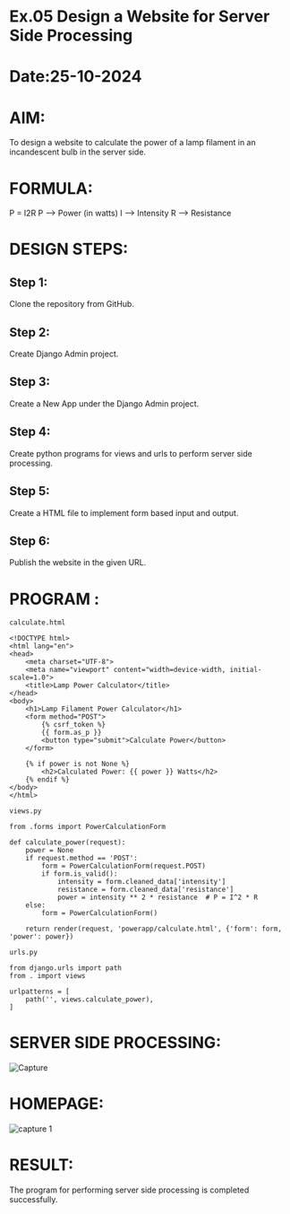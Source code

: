 # Ex.05 Design a Website for Server Side Processing
# Date:25-10-2024
# AIM:
To design a website to calculate the power of a lamp filament in an incandescent bulb in the server side.

# FORMULA:
P = I2R
P --> Power (in watts)
 I --> Intensity
 R --> Resistance

# DESIGN STEPS:
## Step 1:
Clone the repository from GitHub.

## Step 2:
Create Django Admin project.

## Step 3:
Create a New App under the Django Admin project.

## Step 4:
Create python programs for views and urls to perform server side processing.

## Step 5:
Create a HTML file to implement form based input and output.

## Step 6:
Publish the website in the given URL.

# PROGRAM :
```
calculate.html

<!DOCTYPE html>
<html lang="en">
<head>
    <meta charset="UTF-8">
    <meta name="viewport" content="width=device-width, initial-scale=1.0">
    <title>Lamp Power Calculator</title>
</head>
<body>
    <h1>Lamp Filament Power Calculator</h1>
    <form method="POST">
        {% csrf_token %}
        {{ form.as_p }}
        <button type="submit">Calculate Power</button>
    </form>

    {% if power is not None %}
        <h2>Calculated Power: {{ power }} Watts</h2>
    {% endif %}
</body>
</html>

views.py

from .forms import PowerCalculationForm

def calculate_power(request):
    power = None
    if request.method == 'POST':
        form = PowerCalculationForm(request.POST)
        if form.is_valid():
            intensity = form.cleaned_data['intensity']
            resistance = form.cleaned_data['resistance']
            power = intensity ** 2 * resistance  # P = I^2 * R
    else:
        form = PowerCalculationForm()

    return render(request, 'powerapp/calculate.html', {'form': form, 'power': power})

urls.py 

from django.urls import path
from . import views

urlpatterns = [
    path('', views.calculate_power),
]

```
# SERVER SIDE PROCESSING:
![Capture](https://github.com/user-attachments/assets/f67762f9-4c3b-41fb-b5dd-16de0e2e09f8)

# HOMEPAGE:
![capture 1](https://github.com/user-attachments/assets/eb5690f3-7718-4afc-a014-84ca648f4b0a)


# RESULT:
The program for performing server side processing is completed successfully.
